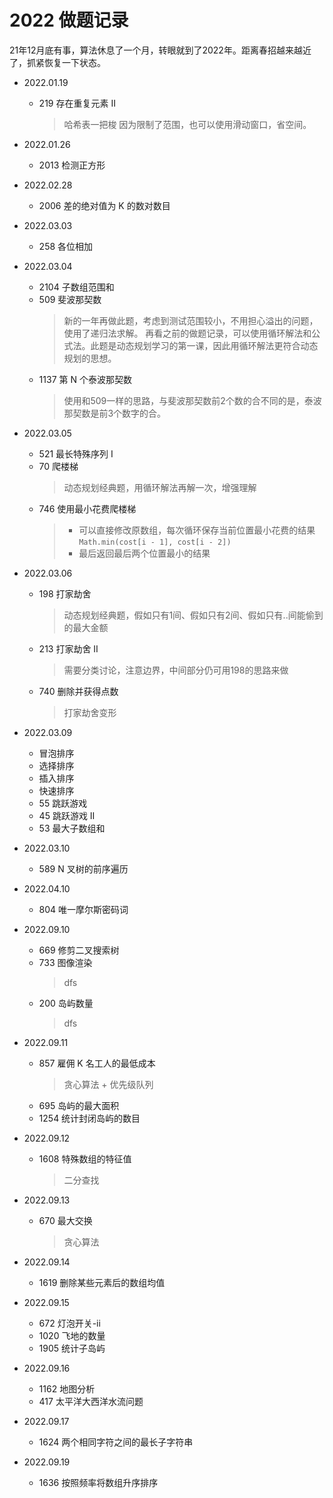 # 2022 做题记录

21年12月底有事，算法休息了一个月，转眼就到了2022年。距离春招越来越近了，抓紧恢复一下状态。

- 2022.01.19
  - 219 存在重复元素 II
    > 哈希表一把梭
    > 因为限制了范围，也可以使用滑动窗口，省空间。

- 2022.01.26
  - 2013 检测正方形

- 2022.02.28 
  - 2006 差的绝对值为 K 的数对数目

- 2022.03.03
  - 258 各位相加

- 2022.03.04
  - 2104 子数组范围和
  - 509 斐波那契数
    > 新的一年再做此题，考虑到测试范围较小，不用担心溢出的问题，使用了递归法求解。
    > 再看之前的做题记录，可以使用循环解法和公式法。此题是动态规划学习的第一课，因此用循环解法更符合动态规划的思想。
  - 1137 第 N 个泰波那契数
    > 使用和509一样的思路，与斐波那契数前2个数的合不同的是，泰波那契数是前3个数字的合。

- 2022.03.05
  - 521 最长特殊序列 Ⅰ
  - 70 爬楼梯
    > 动态规划经典题，用循环解法再解一次，增强理解
  - 746 使用最小花费爬楼梯
    > - 可以直接修改原数组，每次循环保存当前位置最小花费的结果`Math.min(cost[i - 1], cost[i - 2])`
    > - 最后返回最后两个位置最小的结果

- 2022.03.06
  - 198 打家劫舍
    > 动态规划经典题，假如只有1间、假如只有2间、假如只有..间能偷到的最大金额
  - 213 打家劫舍 II
    > 需要分类讨论，注意边界，中间部分仍可用198的思路来做
  - 740 删除并获得点数
    > 打家劫舍变形

- 2022.03.09
  - 冒泡排序
  - 选择排序
  - 插入排序
  - 快速排序
  - 55 跳跃游戏
  - 45 跳跃游戏 II
  - 53 最大子数组和

- 2022.03.10
  - 589 N 叉树的前序遍历

- 2022.04.10
  - 804 唯一摩尔斯密码词

- 2022.09.10
  - 669 修剪二叉搜索树
  - 733 图像渲染
    > dfs
  - 200 岛屿数量
    > dfs 

- 2022.09.11
  - 857 雇佣 K 名工人的最低成本
    > 贪心算法 + 优先级队列
  - 695 岛屿的最大面积
  - 1254 统计封闭岛屿的数目

- 2022.09.12
  - 1608 特殊数组的特征值
    > 二分查找 

- 2022.09.13
  - 670 最大交换
    > 贪心算法

- 2022.09.14
  - 1619 删除某些元素后的数组均值

- 2022.09.15
  - 672 灯泡开关-ii
  - 1020 飞地的数量
  - 1905 统计子岛屿

- 2022.09.16
  - 1162 地图分析
  - 417 太平洋大西洋水流问题

- 2022.09.17
  - 1624 两个相同字符之间的最长子字符串

- 2022.09.19
  - 1636 按照频率将数组升序排序